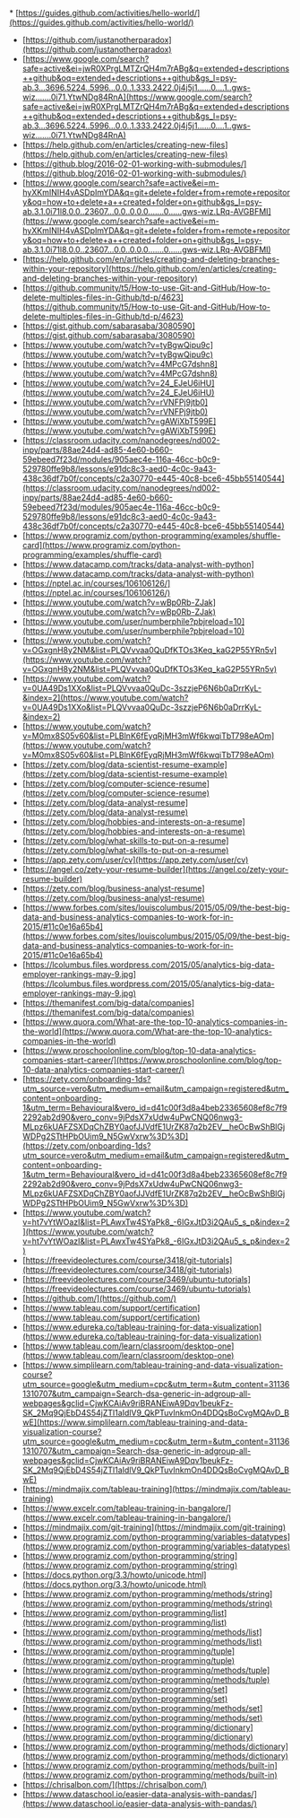 ﻿﻿* [https://guides.github.com/activities/hello-world/](https://guides.github.com/activities/hello-world/)
* [https://github.com/justanotherparadox](https://github.com/justanotherparadox)
* [https://www.google.com/search?safe=active&ei=jwR0XPrgLMTZrQH4m7rABg&q=extended+descriptions++github&oq=extended+descriptions++github&gs_l=psy-ab.3...3696.5224..5996...0.0..1.333.2422.0j4j5j1......0....1..gws-wiz.......0i71.YtwNDg84RnA](https://www.google.com/search?safe=active&ei=jwR0XPrgLMTZrQH4m7rABg&q=extended+descriptions++github&oq=extended+descriptions++github&gs_l=psy-ab.3...3696.5224..5996...0.0..1.333.2422.0j4j5j1......0....1..gws-wiz.......0i71.YtwNDg84RnA)
* [https://help.github.com/en/articles/creating-new-files](https://help.github.com/en/articles/creating-new-files)
* [https://github.blog/2016-02-01-working-with-submodules/](https://github.blog/2016-02-01-working-with-submodules/)
* [https://www.google.com/search?safe=active&ei=m-hyXKmINIH4vASDpImYDA&q=git+delete+folder+from+remote+repository&oq=how+to+delete+a++created+folder+on+github&gs_l=psy-ab.3.1.0i71l8.0.0..23607...0.0..0.0.0.......0......gws-wiz.LRq-AVGBFMI](https://www.google.com/search?safe=active&ei=m-hyXKmINIH4vASDpImYDA&q=git+delete+folder+from+remote+repository&oq=how+to+delete+a++created+folder+on+github&gs_l=psy-ab.3.1.0i71l8.0.0..23607...0.0..0.0.0.......0......gws-wiz.LRq-AVGBFMI)
* [https://help.github.com/en/articles/creating-and-deleting-branches-within-your-repository](https://help.github.com/en/articles/creating-and-deleting-branches-within-your-repository)
* [https://github.community/t5/How-to-use-Git-and-GitHub/How-to-delete-multiples-files-in-Github/td-p/4623](https://github.community/t5/How-to-use-Git-and-GitHub/How-to-delete-multiples-files-in-Github/td-p/4623)
* [https://gist.github.com/sabarasaba/3080590](https://gist.github.com/sabarasaba/3080590)
* [https://www.youtube.com/watch?v=tyBgwQipu9c](https://www.youtube.com/watch?v=tyBgwQipu9c)
* [https://www.youtube.com/watch?v=4MPcG7dshn8](https://www.youtube.com/watch?v=4MPcG7dshn8)
* [https://www.youtube.com/watch?v=24_EJeU6iHU](https://www.youtube.com/watch?v=24_EJeU6iHU)
* [https://www.youtube.com/watch?v=rVNFPj9jtb0](https://www.youtube.com/watch?v=rVNFPj9jtb0)
* [https://www.youtube.com/watch?v=gAWiXbT599E](https://www.youtube.com/watch?v=gAWiXbT599E)
* [https://classroom.udacity.com/nanodegrees/nd002-inpy/parts/88ae24d4-ad85-4e60-b660-59ebeed7f23d/modules/905aec4e-116a-46cc-b0c9-529780ffe9b8/lessons/e91dc8c3-aed0-4c0c-9a43-438c36df7b0f/concepts/c2a30770-e445-40c8-bce6-45bb55140544](https://classroom.udacity.com/nanodegrees/nd002-inpy/parts/88ae24d4-ad85-4e60-b660-59ebeed7f23d/modules/905aec4e-116a-46cc-b0c9-529780ffe9b8/lessons/e91dc8c3-aed0-4c0c-9a43-438c36df7b0f/concepts/c2a30770-e445-40c8-bce6-45bb55140544)
* [https://www.programiz.com/python-programming/examples/shuffle-card](https://www.programiz.com/python-programming/examples/shuffle-card)
* [https://www.datacamp.com/tracks/data-analyst-with-python](https://www.datacamp.com/tracks/data-analyst-with-python)
* [https://nptel.ac.in/courses/106106126/](https://nptel.ac.in/courses/106106126/)
* [https://www.youtube.com/watch?v=wBp0Rb-ZJak](https://www.youtube.com/watch?v=wBp0Rb-ZJak)
* [https://www.youtube.com/user/numberphile?pbjreload=10](https://www.youtube.com/user/numberphile?pbjreload=10)
* [https://www.youtube.com/watch?v=OGxgnH8y2NM&list=PLQVvvaa0QuDfKTOs3Keq_kaG2P55YRn5v](https://www.youtube.com/watch?v=OGxgnH8y2NM&list=PLQVvvaa0QuDfKTOs3Keq_kaG2P55YRn5v)
* [https://www.youtube.com/watch?v=0UA49Ds1XXo&list=PLQVvvaa0QuDc-3szzjeP6N6b0aDrrKyL-&index=2](https://www.youtube.com/watch?v=0UA49Ds1XXo&list=PLQVvvaa0QuDc-3szzjeP6N6b0aDrrKyL-&index=2)
* [https://www.youtube.com/watch?v=M0mx8S05v60&list=PLBlnK6fEyqRjMH3mWf6kwqiTbT798eAOm](https://www.youtube.com/watch?v=M0mx8S05v60&list=PLBlnK6fEyqRjMH3mWf6kwqiTbT798eAOm)
* [https://zety.com/blog/data-scientist-resume-example](https://zety.com/blog/data-scientist-resume-example)
* [https://zety.com/blog/computer-science-resume](https://zety.com/blog/computer-science-resume)
* [https://zety.com/blog/data-analyst-resume](https://zety.com/blog/data-analyst-resume)
* [https://zety.com/blog/hobbies-and-interests-on-a-resume](https://zety.com/blog/hobbies-and-interests-on-a-resume)
* [https://zety.com/blog/what-skills-to-put-on-a-resume](https://zety.com/blog/what-skills-to-put-on-a-resume)
* [https://app.zety.com/user/cv](https://app.zety.com/user/cv)
* [https://angel.co/zety-your-resume-builder](https://angel.co/zety-your-resume-builder)
* [https://zety.com/blog/business-analyst-resume](https://zety.com/blog/business-analyst-resume)
* [https://www.forbes.com/sites/louiscolumbus/2015/05/09/the-best-big-data-and-business-analytics-companies-to-work-for-in-2015/#11c0e16a65b4](https://www.forbes.com/sites/louiscolumbus/2015/05/09/the-best-big-data-and-business-analytics-companies-to-work-for-in-2015/#11c0e16a65b4)
* [https://lcolumbus.files.wordpress.com/2015/05/analytics-big-data-employer-rankings-may-9.jpg](https://lcolumbus.files.wordpress.com/2015/05/analytics-big-data-employer-rankings-may-9.jpg)
* [https://themanifest.com/big-data/companies](https://themanifest.com/big-data/companies)
* [https://www.quora.com/What-are-the-top-10-analytics-companies-in-the-world](https://www.quora.com/What-are-the-top-10-analytics-companies-in-the-world)
* [https://www.proschoolonline.com/blog/top-10-data-analytics-companies-start-career/](https://www.proschoolonline.com/blog/top-10-data-analytics-companies-start-career/)
* [https://zety.com/onboarding-1ds?utm_source=vero&utm_medium=email&utm_campaign=registered&utm_content=onboarding-1&utm_term=Behavioural&vero_id=d41c00f3d8a4beb23365608ef8c7f92292ab2d90&vero_conv=9jPdsX7xUdw4uPwCNQ06nwg3-MLpz6kUAFZSXDqChZBY0aofJJVdfE1UrZK87q2b2EV__heOcBwShBlGjWDPg2STtHPbOUim9_N5GwVxrw%3D%3D](https://zety.com/onboarding-1ds?utm_source=vero&utm_medium=email&utm_campaign=registered&utm_content=onboarding-1&utm_term=Behavioural&vero_id=d41c00f3d8a4beb23365608ef8c7f92292ab2d90&vero_conv=9jPdsX7xUdw4uPwCNQ06nwg3-MLpz6kUAFZSXDqChZBY0aofJJVdfE1UrZK87q2b2EV__heOcBwShBlGjWDPg2STtHPbOUim9_N5GwVxrw%3D%3D)
* [https://www.youtube.com/watch?v=ht7vYtWOazI&list=PLAwxTw4SYaPk8_-6IGxJtD3i2QAu5_s_p&index=2](https://www.youtube.com/watch?v=ht7vYtWOazI&list=PLAwxTw4SYaPk8_-6IGxJtD3i2QAu5_s_p&index=2)
* [https://freevideolectures.com/course/3418/git-tutorials](https://freevideolectures.com/course/3418/git-tutorials)
* [https://freevideolectures.com/course/3469/ubuntu-tutorials](https://freevideolectures.com/course/3469/ubuntu-tutorials)
* [https://github.com/](https://github.com/)
* [https://www.tableau.com/support/certification](https://www.tableau.com/support/certification)
* [https://www.edureka.co/tableau-training-for-data-visualization](https://www.edureka.co/tableau-training-for-data-visualization)
* [https://www.tableau.com/learn/classroom/desktop-one](https://www.tableau.com/learn/classroom/desktop-one)
* [https://www.simplilearn.com/tableau-training-and-data-visualization-course?utm_source=google&utm_medium=cpc&utm_term=&utm_content=311361310707&utm_campaign=Search-dsa-generic-in-adgroup-all-webpages&gclid=CjwKCAiAv9riBRANEiwA9Dqv1beukFz-SK_2Mq9QjEbD4S54jZTl1aIdlV9_QkPTuvInkmOn4DDQsBoCvgMQAvD_BwE](https://www.simplilearn.com/tableau-training-and-data-visualization-course?utm_source=google&utm_medium=cpc&utm_term=&utm_content=311361310707&utm_campaign=Search-dsa-generic-in-adgroup-all-webpages&gclid=CjwKCAiAv9riBRANEiwA9Dqv1beukFz-SK_2Mq9QjEbD4S54jZTl1aIdlV9_QkPTuvInkmOn4DDQsBoCvgMQAvD_BwE)
* [https://mindmajix.com/tableau-training](https://mindmajix.com/tableau-training)
* [https://www.excelr.com/tableau-training-in-bangalore/](https://www.excelr.com/tableau-training-in-bangalore/)
* [https://mindmajix.com/git-training](https://mindmajix.com/git-training)
* [https://www.programiz.com/python-programming/variables-datatypes](https://www.programiz.com/python-programming/variables-datatypes)
* [https://www.programiz.com/python-programming/string](https://www.programiz.com/python-programming/string)
* [https://docs.python.org/3.3/howto/unicode.html](https://docs.python.org/3.3/howto/unicode.html)
* [https://www.programiz.com/python-programming/methods/string](https://www.programiz.com/python-programming/methods/string)
* [https://www.programiz.com/python-programming/list](https://www.programiz.com/python-programming/list)
* [https://www.programiz.com/python-programming/methods/list](https://www.programiz.com/python-programming/methods/list)
* [https://www.programiz.com/python-programming/tuple](https://www.programiz.com/python-programming/tuple)
* [https://www.programiz.com/python-programming/methods/tuple](https://www.programiz.com/python-programming/methods/tuple)
* [https://www.programiz.com/python-programming/set](https://www.programiz.com/python-programming/set)
* [https://www.programiz.com/python-programming/methods/set](https://www.programiz.com/python-programming/methods/set)
* [https://www.programiz.com/python-programming/dictionary](https://www.programiz.com/python-programming/dictionary)
* [https://www.programiz.com/python-programming/methods/dictionary](https://www.programiz.com/python-programming/methods/dictionary)
* [https://www.programiz.com/python-programming/methods/built-in](https://www.programiz.com/python-programming/methods/built-in)
* [https://chrisalbon.com/](https://chrisalbon.com/)
* [https://www.dataschool.io/easier-data-analysis-with-pandas/](https://www.dataschool.io/easier-data-analysis-with-pandas/)